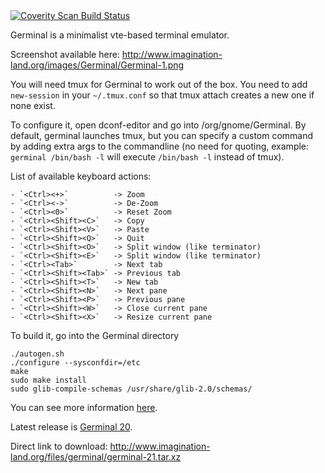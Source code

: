 <a href="https://scan.coverity.com/projects/germinal">
  <img alt="Coverity Scan Build Status"
       src="https://scan.coverity.com/projects/6315/badge.svg"/>
</a>

Germinal is a minimalist vte-based terminal emulator.

Screenshot available here: <http://www.imagination-land.org/images/Germinal/Germinal-1.png>

You will need tmux for Germinal to work out of the box.
You need to add `new-session` in your `~/.tmux.conf` so that tmux attach creates a new one if none exist.

To configure it, open dconf-editor and go into /org/gnome/Germinal.
By default, germinal launches tmux, but you can specify a custom command by adding extra args to the commandline (no
need for quoting, example: `germinal /bin/bash -l` will execute `/bin/bash -l` instead of tmux).

List of available keyboard actions:

    - `<Ctrl><+>`          -> Zoom
    - `<Ctrl><->`          -> De-Zoom
    - `<Ctrl><0>`          -> Reset Zoom
    - `<Ctrl><Shift><C>`   -> Copy
    - `<Ctrl><Shift><V>`   -> Paste
    - `<Ctrl><Shift><Q>`   -> Quit
    - `<Ctrl><Shift><O>`   -> Split window (like terminator)
    - `<Ctrl><Shift><E>`   -> Split window (like terminator)
    - `<Ctrl><Tab>`        -> Next tab
    - `<Ctrl><Shift><Tab>` -> Previous tab
    - `<Ctrl><Shift><T>`   -> New tab
    - `<Ctrl><Shift><N>`   -> Next pane
    - `<Ctrl><Shift><P>`   -> Previous pane
    - `<Ctrl><Shift><W>`   -> Close current pane
    - `<Ctrl><Shift><X>`   -> Resize current pane

To build it, go into the Germinal directory

```
./autogen.sh
./configure --sysconfdir=/etc
make
sudo make install
sudo glib-compile-schemas /usr/share/glib-2.0/schemas/
```

You can see more information [here](http://www.imagination-land.org/posts/2015-01-31-germinal-7-released.html).

Latest release is [Germinal 20](http://www.imagination-land.org/posts/2018-11-14-germinal-21-released.html).

Direct link to download: <http://www.imagination-land.org/files/germinal/germinal-21.tar.xz>
